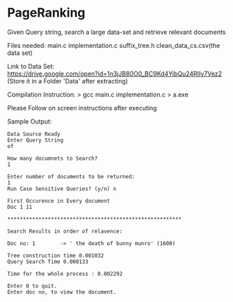 # PageRanking
Given Query string, search a large data-set and retrieve relevant documents


Files needed:
	main.c
	implementation.c
	suffix_tree.h
  clean_data_cs.csv(the data set)
  

Link to Data Set:</br>
https://drive.google.com/open?id=1n3jJB80O0_BC9Kd4YibQu24RIIy7Vez2</br>
(Store it in a Folder 'Data' after extracting)

Compilation Instruction:
	> gcc main.c implementation.c
	> a.exe 

Please Follow on screen instructions after executing

Sample Output:

	Data Source Ready
	Enter Query String
	of

	How many documnets to Search?
	1

	Enter number of documents to be returned:
	1
	Run Case Sensitive Queries? (y/n) n

	First Occurence in Every document
	Doc 1 11

	********************************************************

	Search Results in order of relavence:

	Doc no: 1        -> ' the death of bunny munro' (1600)

	Tree construction time 0.001032
	Query Search Time 0.000133

	Time for the whole process : 0.002292

	Enter 0 to quit.
	Enter doc no, to view the document.

